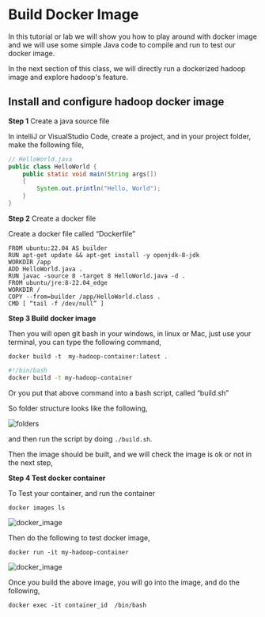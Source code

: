 # Build Docker Image

In this tutorial or lab we will show you how to play around with docker image and we will use some simple Java code to compile and run to test our docker image.

In the next section of this class, we will directly run a dockerized hadoop image and explore hadoop's feature.

## Install and configure hadoop docker image

**Step 1** Create a java source file

In intelliJ or VisualStudio Code, create a project, and in your project folder,   make the following file,

```java
// HelloWorld.java
public class HelloWorld {
    public static void main(String args[])
    {
        System.out.println("Hello, World");
    }
}
```

**Step 2** Create a docker file

Create a docker file  called “Dockerfile”

```docker
FROM ubuntu:22.04 AS builder
RUN apt-get update && apt-get install -y openjdk-8-jdk
WORKDIR /app
ADD HelloWorld.java .
RUN javac -source 8 -target 8 HelloWorld.java -d .
FROM ubuntu/jre:8-22.04_edge
WORKDIR /
COPY --from=builder /app/HelloWorld.class .
CMD [ “tail -f /dev/null” ]
```

**Step 3 Build docker image**

Then you will open git bash in your windows, in linux or Mac, just use your terminal, you can type the following command,

`docker build -t  my-hadoop-container:latest .`


```bash
#!/bin/bash
docker build -t my-hadoop-container
```

Or you put that above command into a bash script, called “build.sh” 

So folder structure looks like the following,

![folders](https://kevinli-webbertech.github.io/blog/images/big_data/hadoop/folders.png)

and then run the script by doing `./build.sh`.

Then the image should be built, and we will check the image is ok or not in the next step,

**Step 4 Test docker container**

To Test your container, and run the container

`docker images ls`

![docker_image](https://kevinli-webbertech.github.io/blog/images/big_data/hadoop/docker_image.png)

Then do the following to test docker image,

`docker run -it my-hadoop-container`

![docker_image](https://kevinli-webbertech.github.io/blog/images/big_data/hadoop/test_docker_image.png)

Once you build the above image, you will go into the image, and do the following,

`docker exec -it container_id  /bin/bash`